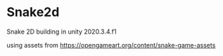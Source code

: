 # Snake2d
Snake 2D
 building in unity 2020.3.4.f1

using assets from https://opengameart.org/content/snake-game-assets
